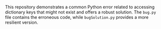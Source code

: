This repository demonstrates a common Python error related to accessing dictionary keys that might not exist and offers a robust solution. The `bug.py` file contains the erroneous code, while `bugSolution.py` provides a more resilient version.